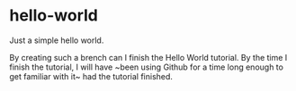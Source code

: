 # hello-world
Just a simple hello world.

By creating such a brench can I finish the Hello World tutorial. By the time I finish the tutorial, I will have ~been using Github for a time long enough to get familiar with it~ had the tutorial finished.
